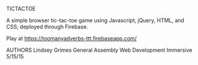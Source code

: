 TICTACTOE

A simple browser tic-tac-toe game using Javascript, jQuery, HTML, and CSS; deployed through Firebase.

Play at
https://toomanyadverbs-ttt.firebaseapp.com/


AUTHORS
Lindsey Grimes
General Assembly Web Development Immersive
5/15/15
